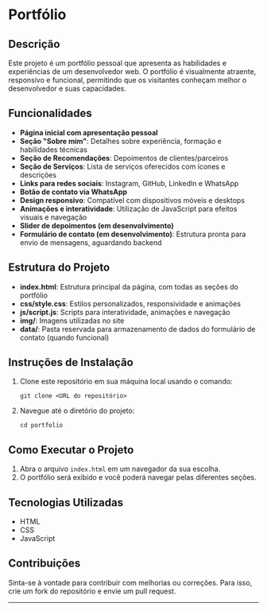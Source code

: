 # Portfólio

## Descrição
Este projeto é um portfólio pessoal que apresenta as habilidades e experiências de um desenvolvedor web. O portfólio é visualmente atraente, responsivo e funcional, permitindo que os visitantes conheçam melhor o desenvolvedor e suas capacidades.

## Funcionalidades
- **Página inicial com apresentação pessoal**
- **Seção "Sobre mim"**: Detalhes sobre experiência, formação e habilidades técnicas
- **Seção de Recomendações**: Depoimentos de clientes/parceiros
- **Seção de Serviços**: Lista de serviços oferecidos com ícones e descrições
- **Links para redes sociais**: Instagram, GitHub, LinkedIn e WhatsApp
- **Botão de contato via WhatsApp**
- **Design responsivo**: Compatível com dispositivos móveis e desktops
- **Animações e interatividade**: Utilização de JavaScript para efeitos visuais e navegação
- **Slider de depoimentos (em desenvolvimento)**
- **Formulário de contato (em desenvolvimento)**: Estrutura pronta para envio de mensagens, aguardando backend

## Estrutura do Projeto
- **index.html**: Estrutura principal da página, com todas as seções do portfólio
- **css/style.css**: Estilos personalizados, responsividade e animações
- **js/script.js**: Scripts para interatividade, animações e navegação
- **img/**: Imagens utilizadas no site
- **data/**: Pasta reservada para armazenamento de dados do formulário de contato (quando funcional)

## Instruções de Instalação
1. Clone este repositório em sua máquina local usando o comando:
   ```
   git clone <URL do repositório>
   ```
2. Navegue até o diretório do projeto:
   ```
   cd portfolio
   ```

## Como Executar o Projeto
1. Abra o arquivo `index.html` em um navegador da sua escolha.
2. O portfólio será exibido e você poderá navegar pelas diferentes seções.

## Tecnologias Utilizadas
- HTML
- CSS
- JavaScript

## Contribuições
Sinta-se à vontade para contribuir com melhorias ou correções. Para isso, crie um fork do repositório e envie um pull request.

---

